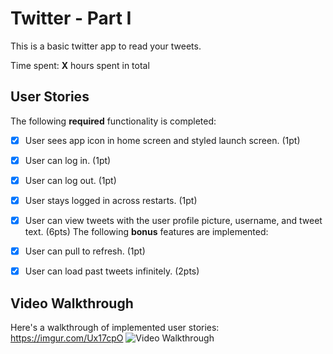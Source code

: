 # Twitter - Part I

This is a basic twitter app to read your tweets.

Time spent: **X** hours spent in total

## User Stories

The following **required** functionality is completed:

- [x] User sees app icon in home screen and styled launch screen. (1pt)
- [x] User can log in. (1pt)
- [x] User can log out. (1pt)
- [x] User stays logged in across restarts. (1pt)
- [x] User can view tweets with the user profile picture, username, and tweet text. (6pts)
The following **bonus** features are implemented:

- [x] User can pull to refresh. (1pt)
- [x] User can load past tweets infinitely. (2pts)
## Video Walkthrough

Here's a walkthrough of implemented user stories:
https://imgur.com/Ux17cpO
<img src='https://imgur.com/Ux17cpO.gif' title='Video Walkthrough' width='' alt='Video Walkthrough' />
